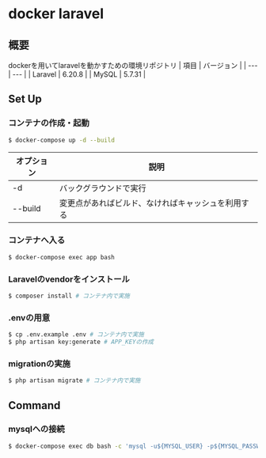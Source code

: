 # docker laravel
## 概要
dockerを用いてlaravelを動かすための環境リポジトリ
| 項目 | バージョン |
| --- | --- |
| Laravel | 6.20.8 |
| MySQL | 5.7.31 |

## Set Up

### コンテナの作成・起動
```bash
$ docker-compose up -d --build
```

| オプション | 説明 |
| --- | --- |
| -d | バックグラウンドで実行 |
| --build | 変更点があればビルド、なければキャッシュを利用する |

### コンテナへ入る
```bash
$ docker-compose exec app bash
```

### Laravelのvendorをインストール
```bash
$ composer install # コンテナ内で実施
```

### .envの用意
```bash
$ cp .env.example .env # コンテナ内で実施
$ php artisan key:generate # APP_KEYの作成
```

### migrationの実施
```bash
$ php artisan migrate # コンテナ内で実施
```

## Command
### mysqlへの接続
```bash
$ docker-compose exec db bash -c 'mysql -u${MYSQL_USER} -p${MYSQL_PASSWORD} ${MYSQL_DATABASE}'
```
